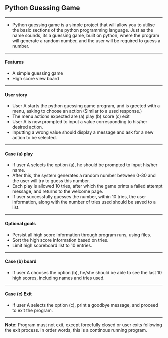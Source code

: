 ## Python Guessing Game
---------------------------------------------------------------------------------------------------------------------
- Python guessing game is a simple project that will allow you to utilise the basic sections of the python programming language.
Just as the name sounds, its a guessing game, built on python, where the  program will generate a random number, and the user will be required to guess a number.
----------------------------------------------------------------------------------------------------------------------
#### Features
- A simple guessing game
- High score view board
----------------------------------------------------------------------------------------------------------------------
#### User story
- User A starts the python guessing game program, and is greeted with a menu, asking to choose an action (Similar to a ussd response.)
- The menu actions expected are (a) play (b) score (c) exit
- User A is now prompted to input a value corresponding to his/her desired action.
- Inputting a wrong value should display a message and ask for a new action to be selected.
-----------------------------------------------------------------------------------------------------------------------
#### Case (a) play
- If user A selects the option (a), he should be prompted to input his/her name.
- After this, the system generates a random number between 0-30 and the user will try to guess this number.
- Each play is allowed 10 tries, after which the game prints a failed attempt message, and returns to the welcome page.
- If user successfully guesses the number, within 10 tries, the user information, along with the number of tries used should be saved to a list.
---------------------------------------------------------------------------------------------------------------------- 
#### Optional goals
- Persist all high score information through program runs, using files.
- Sort the high score information based on tries.
- Limit high scoreboard list to 10 entries.
-----------------------------------------------------------------------------------------------------------------------

#### Case (b) board
- If user A chooses the option (b), he/she should be able to see the last 10 high scores, including names and tries used.
-----------------------------------------------------------------------------------------------------------------------

#### Case (c) Exit

- If user A selects the option (c), print a goodbye message, and proceed to exit the program.
-----------------------------------------------------------------------------------------------------------------------

**Note:** Program must not exit, except forecfully closed or user exits following the exit process. In order words, this is a continous running program.

